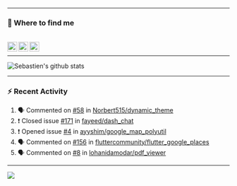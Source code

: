 
---

### :speech_balloon: Where to find me

</br>
<a href="https://twitter.com/seb_bouttier">
  <img align="left" width="22px" src="https://cdn.jsdelivr.net/npm/simple-icons@v3/icons/twitter.svg" />
</a>
<a href="https://www.linkedin.com/in/sebastien-bouttier">
  <img align="left" width="22px" src="https://cdn.jsdelivr.net/npm/simple-icons@v3/icons/linkedin.svg" />
</a>
<a href="https://sebastien-bouttier.medium.com/">
  <img align="left" width="22px" src="https://cdn.jsdelivr.net/npm/simple-icons@v3/icons/medium.svg" />
</a>
</br>

---

![Sebastien's github stats](https://github-readme-stats.vercel.app/api?username=sebastienBtr&show_icons=true&title_color=24292e&icon_color=40c463&text_color=24292e&bg_color=fff&count_private=true)

---

### :zap: Recent Activity

<!--START_SECTION:activity-->
1. 🗣 Commented on [#58](https://github.com/Norbert515/dynamic_theme/issues/58) in [Norbert515/dynamic_theme](https://github.com/Norbert515/dynamic_theme)
2. ❗️ Closed issue [#171](https://github.com/fayeed/dash_chat/issues/171) in [fayeed/dash_chat](https://github.com/fayeed/dash_chat)
3. ❗️ Opened issue [#4](https://github.com/ayyshim/google_map_polyutil/issues/4) in [ayyshim/google_map_polyutil](https://github.com/ayyshim/google_map_polyutil)
4. 🗣 Commented on [#156](https://github.com/fluttercommunity/flutter_google_places/issues/156) in [fluttercommunity/flutter_google_places](https://github.com/fluttercommunity/flutter_google_places)
5. 🗣 Commented on [#8](https://github.com/lohanidamodar/pdf_viewer/issues/8) in [lohanidamodar/pdf_viewer](https://github.com/lohanidamodar/pdf_viewer)
<!--END_SECTION:activity-->

---

![](https://komarev.com/ghpvc/?username=sebastienBtr)
